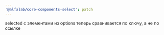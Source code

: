 ```yaml
---
'@alfalab/core-components-select': patch
---
```


selected с элементами из options теперь сравнивается по ключу, а не по ссылке
